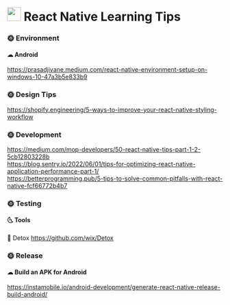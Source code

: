 # <img src="https://cdn4.iconfinder.com/data/icons/logos-3/600/React.js_logo-512.png" width="32"/> React Native Learning Tips

### 🌞 Environment
#### ☁ Android
https://prasadjivane.medium.com/react-native-environment-setup-on-windows-10-47a3b5e833b9

### 🌞 Design Tips
https://shopify.engineering/5-ways-to-improve-your-react-native-styling-workflow

### 🌞 Development
https://medium.com/mop-developers/50-react-native-tips-part-1-2-5cb12803228b <br/>
https://blog.sentry.io/2022/06/01/tips-for-optimizing-react-native-application-performance-part-1/ <br/>
https://betterprogramming.pub/5-tips-to-solve-common-pitfalls-with-react-native-fcf66772b4b7

### 🌞 Testing
#### 🌜 Tools
🌈 Detox https://github.com/wix/Detox

### 🌞 Release
#### ☁ Build an APK for Android
https://instamobile.io/android-development/generate-react-native-release-build-android/
